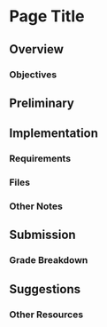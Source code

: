 # Page Title

## Overview

### Objectives

## Preliminary

## Implementation

### Requirements

### Files

### Other Notes

## Submission

### Grade Breakdown

## Suggestions

### Other Resources
